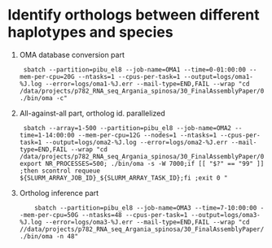 # Identify orthologs between different haplotypes and species

1. OMA database conversion part

        sbatch --partition=pibu_el8 --job-name=OMA1 --time=0-01:00:00 --mem-per-cpu=20G --ntasks=1 --cpus-per-task=1 --output=logs/oma1-%J.log --error=logs/oma1-%J.err --mail-type=END,FAIL --wrap "cd /data/projects/p782_RNA_seq_Argania_spinosa/30_FinalAssemblyPaper/06_OMA/OMA.2.6.0; ./bin/oma -c"
   

2. All-against-all part, ortholog id. parallelized


        sbatch --array=1-500 --partition=pibu_el8 --job-name=OMA2 --time=1-14:00:00 --mem-per-cpu=12G --nodes=1 --ntasks=1 --cpus-per-task=1 --output=logs/oma2-%J.log --error=logs/oma2-%J.err --mail-type=END,FAIL --wrap "cd /data/projects/p782_RNA_seq_Argania_spinosa/30_FinalAssemblyPaper/06_OMA/OMA.2.6.0; export NR_PROCESSES=500; ./bin/oma -s -W 7000;if [[ "$?" == "99" ]] ;then scontrol requeue ${SLURM_ARRAY_JOB_ID}_${SLURM_ARRAY_TASK_ID};fi ;exit 0 "

3. Ortholog inference part

           sbatch --partition=pibu_el8 --job-name=OMA3 --time=7-10:00:00 --mem-per-cpu=50G --ntasks=48 --cpus-per-task=1 --output=logs/oma3-%J.log --error=logs/oma3-%J.err --mail-type=END,FAIL --wrap "cd //data/projects/p782_RNA_seq_Argania_spinosa/30_FinalAssemblyPaper/06_OMA/OMA.2.6.0; ./bin/oma -n 48"

